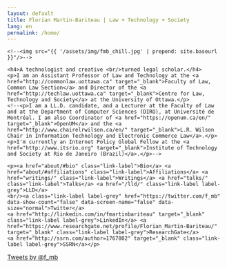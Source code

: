 ```yaml
---
layout: default
title: Florian Martin-Bariteau | Law + Technology + Society
lang: en
permalink: /home/
---
```


<div class="home" id="home">

  <div class="colx2">

  	<!--<img src="{{ '/assets/img/fmb_chill.jpg' | prepend: site.baseurl }}"/>-->

  	<h4>A technologist and creative <br/>turned legal scholar.</h4>
	<p>I am an Assistant Professor of Law and Technology at the <a href="http://commonlaw.uottawa.ca" target="_blank">Faculty of Law, Common Law Section</a> and Director of the <a href="http://techlaw.uottawa.ca" target="_blank">Centre for Law, Technology and Society</a> at the University of Ottawa.</p>
	<!--<p>I am a LL.D. candidate, and a Lecturer at the Faculty of Law and at the Department of Computer Sciences (DIRO), at Université de Montréal. I am also Coordinator of <a href="https://openum.ca/en/" target="_blank">OpenUM</a> and the <a href="http://www.chairelrwilson.ca/en/" target="_blank">L.R. Wilson Chair in Information Technology and Electronic Commerce Law</a>.</p>
	<p>I'm currently an Internet Policy Global Fellow at the <a href="http://www.itsrio.org" target="_blank">Institute of Technology and Society at Rio de Janeiro (Brazil)</a>.</p>-->

  	<p><a href="about/#bio" class="link-label">Bio</a> <a href="about/#affiliations" class="link-label">Affiliations</a> <a href="writings/" class="link-label">Writings</a> <a href="talks/" class="link-label">Talks</a> <a href="/lld/" class="link-label label-grey">LLD</a>
	<br/><a class="link-label label-grey" href="https://twitter.com/f_mb" data-show-count="false" data-screen-name="false" data-size="normal">Twitter</a>
  	<a href="http://linkedin.com/in/fmartinbariteau" target="_blank" class="link-label label-grey">LinkedIn</a> <a href="https://www.researchgate.net/profile/Florian_Martin-Bariteau/" target="_blank" class="link-label label-grey">ResearchGate</a>
  	<a href="http://ssrn.com/author=1767802" target="_blank" class="link-label label-grey">SSRN</a></p>



  </div>

  <div class="colx2">
	<a class="twitter-timeline" href="https://twitter.com/f_mb" data-widget-id="287357169165279232" height="500px" data-chrome="noheader nofooter noborders transparent" data-link-color="#ffc107">Tweets by @f_mb</a>
	<script>!function(d,s,id){var js,fjs=d.getElementsByTagName(s)[0],p=/^http:/.test(d.location)?'http':'https';if(!d.getElementById(id)){js=d.createElement(s);js.id=id;js.src=p+"://platform.twitter.com/widgets.js";fjs.parentNode.insertBefore(js,fjs);}}(document,"script","twitter-wjs");</script>
  </div>

</div>
